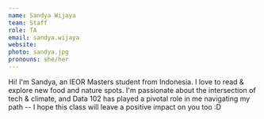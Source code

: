 ```yaml
---
name: Sandya Wijaya
team: Staff
role: TA
email: sandya.wijaya
website:
photo: sandya.jpg
pronouns: she/her
---
```


Hi! I'm Sandya, an IEOR Masters student from Indonesia. I love to read & explore new food and nature spots. I'm passionate about the intersection of tech & climate, and Data 102 has played a pivotal role in me navigating my path -- I hope this class will leave a positive impact on you too :D